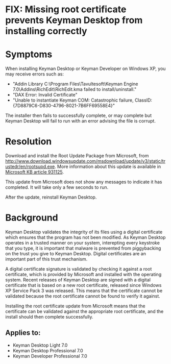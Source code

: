 # FIX: Missing root certificate prevents Keyman Desktop from installing correctly

<h1>Symptoms</h1>

<p>When installing Keyman Desktop or Keyman Developer on Windows XP, you may receive errors such as:</p>

<ul>
<li>"Addin Library C:\Program Files\Tavultesoft\Keyman Engine 7.0\Addins\RichEdit\RichEdit.kma failed to install/uninstall."</li>

<li>"DAX Error: Invalid Certificate"</li>

<li>"Unable to instantiate Keyman COM: Catastrophic failure, ClassID: {7D8879C6-D830-4796-8021-7B6FF69558E4}"</li>
</ul>

<p>The installer then fails to successfully complete, or may complete but Keyman Desktop will fail to run with an error advising the file is corrupt.</p>

<h1>Resolution</h1>

<p>Download and install the Root Update Package from Microsoft, from <a href='http://www.download.windowsupdate.com/msdownload/update/v3/static/trustedr/en/rootsupd.exe'>http://www.download.windowsupdate.com/msdownload/update/v3/static/trustedr/en/rootsupd.exe</a>.  More information about this update is available in <a href='http://support.microsoft.com/kb/931125' target='_blank'>Microsoft KB article 931125</a>.</p>

<p>This update from Microsoft does not show any messages to indicate it has completed.  It will take only a few seconds to run.</p>

<p>After the update, reinstall Keyman Desktop.</p>

<h1>Background</h1>

<p>Keyman Desktop validates the integrity of its files using a digital certificate which ensures that the program has not been modified.  As Keyman Desktop operates in a trusted manner on your system, interepting every keystroke that you type, it is important that malware is prevented from piggybacking on the trust you give to Keyman Desktop.  Digital certificates are an important part of this trust mechanism.</p>

<p>A digital certificate signature is validated by checking it against a root certificate, which is provided by Microsoft and installed with the operating system.  Recent releases of Keyman Desktop are signed with a digital certificate that is based on a new root certificate, released since Windows XP Service Pack 3 was released.  This means that the certificate cannot be validated because the root certificate cannot be found to verify it against.</p>

<p>Installing the root certificate update from Microsoft means that the certificate can be validated against the appropriate root certificate, and the install should then complete successfully.</p>

## Applies to:
 * Keyman Desktop Light 7.0
 * Keyman Desktop Professional 7.0
 * Keyman Developer Professional 7.0
